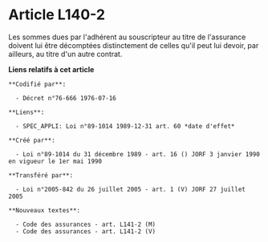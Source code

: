 # Article L140-2

Les sommes dues par l'adhérent au souscripteur au titre de l'assurance doivent lui être décomptées distinctement de celles
qu'il peut lui devoir, par ailleurs, au titre d'un autre contrat.

**Liens relatifs à cet article**

	**Codifié par**:

	  - Décret n°76-666 1976-07-16

	**Liens**:

	  - SPEC_APPLI: Loi n°89-1014 1989-12-31 art. 60 *date d'effet*

	**Créé par**:

	  - Loi n°89-1014 du 31 décembre 1989 - art. 16 () JORF 3 janvier 1990 en vigueur le 1er mai 1990

	**Transféré par**:

	  - Loi n°2005-842 du 26 juillet 2005 - art. 1 (V) JORF 27 juillet 2005

	**Nouveaux textes**:

	  - Code des assurances - art. L141-2 (M)
	  - Code des assurances - art. L141-2 (V)
